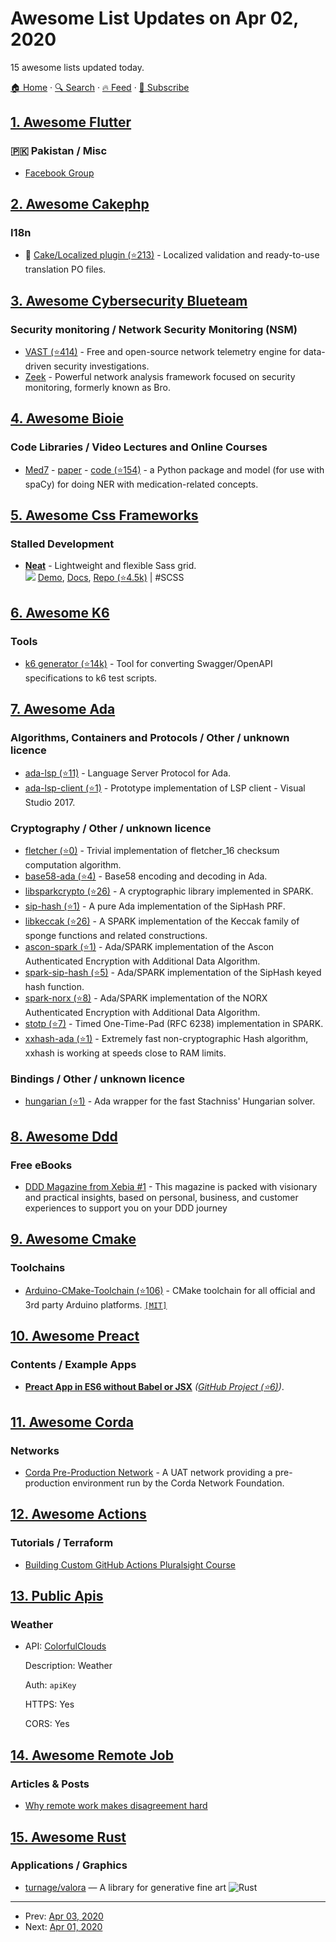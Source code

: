# Awesome List Updates on Apr 02, 2020

15 awesome lists updated today.

[🏠 Home](/README.md) · [🔍 Search](https://test.trackawesomelist.com/search/) · [🔥 Feed](https://test.trackawesomelist.com/feed.xml) · [📮 Subscribe](https://trackawesomelist.us17.list-manage.com/subscribe?u=d2f0117aa829c83a63ec63c2f&id=36a103854c)



## [1. Awesome Flutter](/content/Solido/awesome-flutter/README.md)

### 🇵🇰 Pakistan / Misc

*   [Facebook Group](https://www.facebook.com/groups/FlutterPK/)

## [2. Awesome Cakephp](/content/FriendsOfCake/awesome-cakephp/README.md)

### I18n

*   :strawberry: [Cake/Localized plugin (⭐213)](https://github.com/cakephp/localized) - Localized validation and ready-to-use translation PO files.

## [3. Awesome Cybersecurity Blueteam](/content/fabacab/awesome-cybersecurity-blueteam/README.md)

### Security monitoring / Network Security Monitoring (NSM)

*   [VAST (⭐414)](https://github.com/tenzir/vast) - Free and open-source network telemetry engine for data-driven security investigations.
*   [Zeek](https://zeek.org/) - Powerful network analysis framework focused on security monitoring, formerly known as Bro.

## [4. Awesome Bioie](/content/caufieldjh/awesome-bioie/README.md)

### Code Libraries / Video Lectures and Online Courses

*   [Med7](https://medium.com/@kormilitzin/med7-clinical-information-extraction-system-in-python-and-spacy-5e6f68ab1c68) - [paper](https://arxiv.org/abs/2003.01271) - [code (⭐154)](https://github.com/kormilitzin/med7) - a Python package and model (for use with spaCy) for doing NER with medication-related concepts.

## [5. Awesome Css Frameworks](/content/troxler/awesome-css-frameworks/README.md)

### Stalled Development

*   [**Neat**](https://neat.bourbon.io/) - Lightweight and flexible Sass grid.\
    ![](https://img.shields.io/github/stars/thoughtbot/neat.svg?style=social\&label=Star)
    [Demo](https://neat.bourbon.io/examples/),
    [Docs](https://neat.bourbon.io/docs/latest/),
    [Repo (⭐4.5k)](https://github.com/thoughtbot/neat)
    \| #SCSS

## [6. Awesome K6](/content/grafana/awesome-k6/README.md)

### Tools

*   [k6 generator (⭐14k)](https://github.com/OpenAPITools/openapi-generator) - Tool for converting Swagger/OpenAPI specifications to k6 test scripts.

## [7. Awesome Ada](/content/ohenley/awesome-ada/README.md)

### Algorithms, Containers and Protocols / Other / unknown licence

*   [ada-lsp (⭐11)](https://github.com/reznikmm/ada-lsp) - Language Server Protocol for Ada.
*   [ada-lsp-client (⭐1)](https://github.com/Alex-Gamper/Ada-LanguageServer) - Prototype implementation of LSP client - Visual Studio 2017.

### Cryptography / Other / unknown licence

*   [fletcher (⭐0)](https://github.com/darkestkhan/fletcher) - Trivial implementation of fletcher\_16 checksum computation algorithm.
*   [base58-ada (⭐4)](https://github.com/MichaelAllenHardeman/base58_ada) - Base58 encoding and decoding in Ada.
*   [libsparkcrypto (⭐26)](https://github.com/Componolit/libsparkcrypto) - A cryptographic library implemented in SPARK.
*   [sip-hash (⭐1)](https://github.com/grim7reaper/SipHash) - A pure Ada implementation of the SipHash PRF.
*   [libkeccak (⭐26)](https://github.com/damaki/libkeccak) - A SPARK implementation of the Keccak family of sponge functions and related constructions.
*   [ascon-spark (⭐1)](https://github.com/jhumphry/Ascon_SPARK) - Ada/SPARK implementation of the Ascon Authenticated Encryption with Additional Data Algorithm.
*   [spark-sip-hash (⭐5)](https://github.com/jhumphry/SPARK_SipHash) - Ada/SPARK implementation of the SipHash keyed hash function.
*   [spark-norx (⭐8)](https://github.com/jhumphry/SPARK_NORX) - Ada/SPARK implementation of the NORX Authenticated Encryption with Additional Data Algorithm.
*   [stotp (⭐7)](https://github.com/jklmnn/STOTP) - Timed One-Time-Pad (RFC 6238) implementation in SPARK.
*   [xxhash-ada (⭐1)](https://github.com/lyarbean/xxhash-ada) - Extremely fast non-cryptographic Hash algorithm, xxhash is working at speeds close to RAM limits.

### Bindings / Other / unknown licence

*   [hungarian (⭐1)](https://github.com/mosteo/hungarian) - Ada wrapper for the fast Stachniss' Hungarian solver.

## [8. Awesome Ddd](/content/heynickc/awesome-ddd/README.md)

### Free eBooks

*   [DDD Magazine from Xebia #1](https://pages.xebia.com/domain-driven-design-magazine-xebia) - This magazine is packed with visionary and practical insights, based on personal, business, and customer experiences to support you on your DDD journey

## [9. Awesome Cmake](/content/onqtam/awesome-cmake/README.md)

### Toolchains

*   [Arduino-CMake-Toolchain (⭐106)](https://github.com/a9183756-gh/Arduino-CMake-Toolchain) - CMake toolchain for all official and 3rd party Arduino platforms. [`[MIT]`](https://opensource.org/licenses/MIT)

## [10. Awesome Preact](/content/preactjs/awesome-preact/README.md)

### Contents / Example Apps

*   [**Preact App in ES6 without Babel or JSX**](https://vanilla-preact.surge.sh) *([GitHub Project (⭐6)](https://github.com/safdarjamal/vanilla-preact/))*.

## [11. Awesome Corda](/content/chainstack/awesome-corda/README.md)

### Networks

*   [Corda Pre-Production Network](https://corda.network/participation/preprod.html) - A UAT network providing a pre-production environment run by the Corda Network Foundation.

## [12. Awesome Actions](/content/sdras/awesome-actions/README.md)

### Tutorials / Terraform

*   [Building Custom GitHub Actions Pluralsight Course](https://www.pluralsight.com/courses/building-custom-github-actions/)

## [13. Public Apis](/content/public-apis/public-apis/README.md)

### Weather

- API: [ColorfulClouds](https://open.caiyunapp.com/ColorfulClouds_Weather_API)

  Description: Weather

  Auth: `apiKey`

  HTTPS: Yes

  CORS: Yes



## [14. Awesome Remote Job](/content/lukasz-madon/awesome-remote-job/README.md)

### Articles & Posts

*   [Why remote work makes disagreement hard](https://zapier.com/blog/how-to-disagree-remote-work/)

## [15. Awesome Rust](/content/rust-unofficial/awesome-rust/README.md)

### Applications / Graphics

*   [turnage/valora](https://crates.io/crates/valora) — A library for generative fine art ![Rust](https://github.com/turnage/valora/workflows/Rust/badge.svg?branch=master)

---

- Prev: [Apr 03, 2020](/content/2020/04/03/README.md)
- Next: [Apr 01, 2020](/content/2020/04/01/README.md)